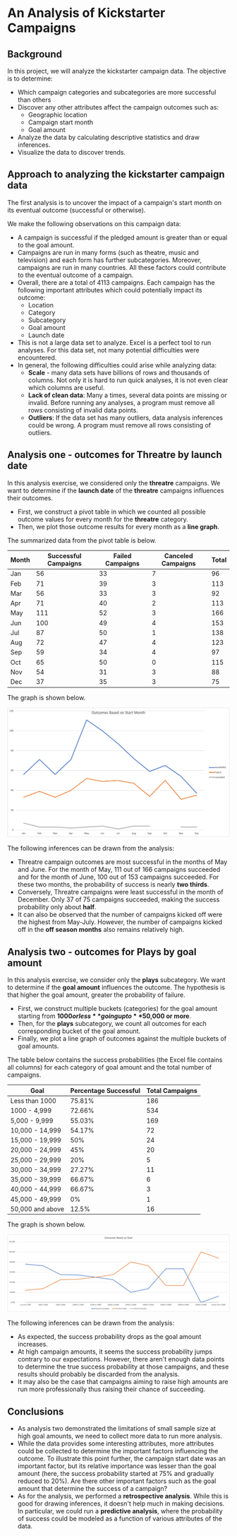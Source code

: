 # An Analysis of Kickstarter Campaigns

## Background

In this project, we will analyze the kickstarter campaign data. The objective is to determine:

* Which campaign categories and subcategories are more successful than others
* Discover any other attributes affect the campaign outcomes such as:
  * Geographic location
  * Campaign start month
  * Goal amount
* Analyze the data by calculating descriptive statistics and draw inferences.
* Visualize the data to discover trends.

## Approach to analyzing the kickstarter campaign data

The first analysis is to uncover the impact of a campaign's start month on its eventual outcome (successful or otherwise).

We make the following observations on this campaign data:

* A campaign is successful if the pledged amount is greater than or equal to the goal amount.
* Campaigns are run in many forms (such as theatre, music and television) and each form has further subcategories. Moreover, campaigns are run in many countries. All these factors could contribute to the eventual outcome of a campaign.
* Overall, there are a total of 4113 campaigns. Each campaign has the following important attributes which could potentially impact its outcome:
  * Location
  * Category
  * Subcategory
  * Goal amount
  * Launch date
* This is not a large data set to analyze. Excel is a perfect tool to run analyses. For this data set, not many potential difficulties were encountered.
* In general, the following difficulties could arise while analyzing data:
  * **Scale** - many data sets have billions of rows and thousands of columns. Not only it is hard to run quick analyses, it is not even clear which columns are useful.
  * **Lack of clean data**: Many a times, several data points are missing or invalid. Before running any analyses, a program must remove all rows consisting of invalid data points.
  * **Outliers**: If the data set has many outliers, data analysis inferences could be wrong. A program must remove all rows consisting of outliers.

## Analysis one - outcomes for Threatre by launch date

In this analysis exercise, we considered only the **threatre** campaigns. We want to determine if the **launch date** of the **threatre** campaigns influences their outcomes.

* First, we construct a pivot table in which we counted all possible outcome values for every month for the **threatre** category. 
* Then, we plot those outcome results for every month as a **line graph**. 

The summarized data from the pivot table is below.

| Month      | Successful Campaigns | Failed Campaigns | Canceled Campaigns | Total |
| ----------- | ----------- |---------|----------------|-------------|
| Jan | 56 | 33 | 7 | 96 |
| Feb | 71 | 39 | 3 | 113 |
| Mar | 56 | 33 | 3 | 92 |
| Apr | 71 | 40 | 2 | 113 |
| May | 111 | 52 | 3 | 166 |
| Jun | 100 | 49 | 4 | 153 |
| Jul | 87 | 50 | 1 | 138 |
| Aug | 72 | 47 | 4 | 123 |
| Sep | 59 | 34 | 4 | 97 |
| Oct | 65 | 50 | 0 | 115 |
| Nov | 54 | 31 | 3 | 88 |
| Dec | 37 | 35 | 3 | 75 |

The graph is shown below.

![image_name](Theater_Outcomes_vs_Launch.png)

The following inferences can be drawn from the analysis:
* Threatre campaign outcomes are most successful in the months of May and June. For the month of May, 111 out of 166 campaigns succeeded and for the month of June, 100 out of 153 campaigns succeeded. For these two months, the probability of success is nearly **two thirds**.
* Conversely, Threatre campaigns were least successful in the month of December. Only 37 of 75 campaigns succeeded, making the success probability only about **half**.
* It can also be observed that the number of campaigns kicked off were the highest from May-July. However, the number of campaigns kicked off in the **off season months** also remains relatively high.

## Analysis two - outcomes for Plays by goal amount

In this analysis exercise, we consider only the **plays** subcategory. We want to determine if the **goal amount** influences the outcome. The hypothesis is that higher the goal amount, greater the probability of failure.

* First, we construct multiple buckets (categories) for the goal amount starting from **$1000 or less** going up to **$50,000 or more**.
* Then, for the **plays** subcategory, we count all outcomes for each corresponding bucket of the goal amount.
* Finally, we plot a line graph of outcomes against the multiple buckets of goal amounts.

The table below contains the success probabilities (the Excel file contains all columns) for each category of goal amount and the total number of campaigns.

| Goal      | Percentage Successful | Total Campaigns |
| ----------- | ----------- |--------------|
| Less than 1000 | 75.81% | 186 |
| 1000 - 4,999 | 72.66% | 534 |
| 5,000 - 9,999 | 55.03% | 169 |
| 10,000 - 14,999 | 54.17% | 72 |
| 15,000 - 19,999 | 50% | 24 |
| 20,000 - 24,999 | 45% | 20 |
| 25,000 - 29,999 | 20% | 5 |
| 30,000 - 34,999 | 27.27% | 11 |
| 35,000 - 39,999 | 66.67% | 6 |
| 40,000 - 44,999 | 66.67% | 3 |
| 45,000 - 49,999 | 0% | 1 |
| 50,000 and above | 12.5% | 16 |

The graph is shown below.

![image_name](Outcomes_vs_Goals.png)

The following inferences can be drawn from the analysis:
* As expected, the success probability drops as the goal amount increases.
* At high campaign amounts, it seems the success probability jumps contrary to our expectations. However, there aren't enough data points to determine the true success probability at those campaigns, and these results should probably be discarded from the analysis.
* It may also be the case that campaigns aiming to raise high amounts are run more professionally thus raising their chance of succeeding.

## Conclusions

* As analysis two demonstrated the limitations of small sample size at high goal amounts, we need to collect more data to run more analysis.
* While the data provides some interesting attributes, more attributes could be collected to determine the important factors influencing the outcome. To illustrate this point further, the campaign start date was an important factor, but its relative importance was lesser than the goal amount (here, the success probability started at 75% and gradually reduced to 20%). Are there other important factors such as the goal amount that determine the success of a campaign?
* As for the analysis, we performed a **retrospective analysis**. While this is good for drawing inferences, it doesn't help much in making decisions. In particular, we could run a **predictive analysis**, where the probability of success could be modeled as a function of various attributes of the data.

